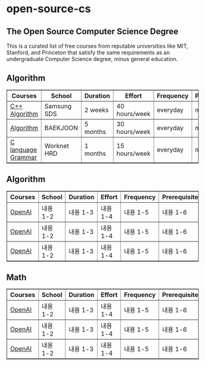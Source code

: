 # open-source-cs

## The Open Source Computer Science Degree
This is a curated list of free courses from reputable universities like MIT, Stanford, and Princeton that satisfy the same requirements as an undergraduate Computer Science degree, minus general education.

## Algorithm

<table border="1">
  <thead>
    <tr>
      <th>Courses</th>
      <th>School</th>
      <th>Duration</th>
      <th>Effort</th>
      <th>Frequency</th>
      <th>Prerequisites</th>
    </tr>
  </thead>
  
  <tbody>
    <tr>
      <td><a href="https://www.openai.com"> C++ Algorithm</a></td>
      <td>Samsung SDS</td>
      <td> 2 weeks</td>
      <td> 40 hours/week </td>
      <td>everyday</td>
      <td>none</td>
    </tr>
    <tr>
      <td><a href="https://www.acmicpc.net">Algorithm</a></td>
      <td>BAEKJOON</td>
      <td> 5 months</td>
      <td> 30 hours/week </td>
      <td>everyday</td>
      <td>none</td>
    </tr>
    <tr>
      <td><a href="https://www.openai.com">C language Grammar </a></td>
      <td>Worknet HRD</td>
      <td> 1 months</td>
      <td> 15 hours/week </td>
      <td>everyday</td>
      <td>none</td>
    </tr>
  </tbody>
    
</table>

</div>



## Algorithm
<table border="1">
  <thead>
    <tr>
      <th>Courses</th>
      <th>School</th>
      <th>Duration</th>
      <th>Effort</th>
      <th>Frequency</th>
      <th>Prerequisites</th>
    </tr>
  </thead>
  <tbody>
    <tr>
      <td><a href="https://www.openai.com">OpenAI</a></td>
      <td>내용 1-2</td>
      <td>내용 1-3</td>
      <td>내용 1-4</td>
      <td>내용 1-5</td>
      <td>내용 1-6</td>
    </tr>
    <tr>
      <td><a href="https://www.openai.com">OpenAI</a></td>
      <td>내용 1-2</td>
      <td>내용 1-3</td>
      <td>내용 1-4</td>
      <td>내용 1-5</td>
      <td>내용 1-6</td>
    </tr>
    <tr>
      <td><a href="https://www.openai.com">OpenAI</a></td>
      <td>내용 1-2</td>
      <td>내용 1-3</td>
      <td>내용 1-4</td>
      <td>내용 1-5</td>
      <td>내용 1-6</td>
    </tr>
   
    
  </tbody>
</table>

</div>




## Math
<table border="1">
  <thead>
    <tr>
      <th>Courses</th>
      <th>School</th>
      <th>Duration</th>
      <th>Effort</th>
      <th>Frequency</th>
      <th>Prerequisites</th>
    </tr>
  </thead>
  <tbody>
    <tr>
      <td><a href="https://www.openai.com">OpenAI</a></td>
      <td>내용 1-2</td>
      <td>내용 1-3</td>
      <td>내용 1-4</td>
      <td>내용 1-5</td>
      <td>내용 1-6</td>
    </tr>
    <tr>
      <td><a href="https://www.openai.com">OpenAI</a></td>
      <td>내용 1-2</td>
      <td>내용 1-3</td>
      <td>내용 1-4</td>
      <td>내용 1-5</td>
      <td>내용 1-6</td>
    </tr>
    <tr>
      <td><a href="https://www.openai.com">OpenAI</a></td>
      <td>내용 1-2</td>
      <td>내용 1-3</td>
      <td>내용 1-4</td>
      <td>내용 1-5</td>
      <td>내용 1-6</td>
    </tr>
   
    
  </tbody>
</table>

</div>

